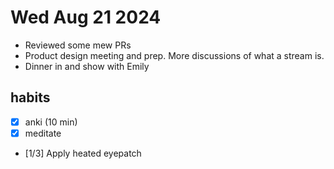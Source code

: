 # Wed Aug 21 2024

- Reviewed some mew PRs
- Product design meeting and prep. More discussions of what a stream is.
- Dinner in and show with Emily

## habits

- [x] anki (10 min)
- [x] meditate
- [1/3] Apply heated eyepatch
